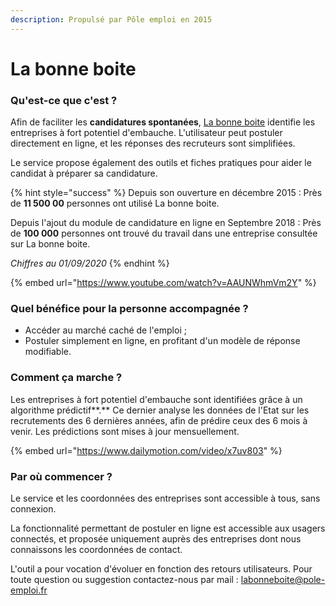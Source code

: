 ```yaml
---
description: Propulsé par Pôle emploi en 2015
---
```


# La bonne boite

### Qu'est-ce que c'est ? 

Afin de faciliter les **candidatures spontanées**, [La bonne boite](https://labonneboite.pole-emploi.fr/?utm_campaign=gitbook-betagouv) identifie les entreprises à fort potentiel d'embauche. L'utilisateur peut postuler directement en ligne, et les réponses des recruteurs sont simplifiées. 

Le service propose également des outils et fiches pratiques pour aider le candidat à préparer sa candidature.

{% hint style="success" %}
Depuis son ouverture en décembre 2015 : Près de **11 500 00** personnes ont utilisé La bonne boite.

Depuis l'ajout du module de candidature en ligne en Septembre 2018 : Près de **100 000** personnes ont trouvé du travail dans une entreprise consultée sur La bonne boite.

_Chiffres au 01/09/2020_
{% endhint %}

{% embed url="https://www.youtube.com/watch?v=AAUNWhmVm2Y" %}

### Quel bénéfice pour la personne accompagnée ?

* Accéder au marché caché de l'emploi ; 
* Postuler simplement en ligne, en profitant d'un modèle de réponse modifiable. 

### Comment ça marche ? 

Les entreprises à fort potentiel d'embauche sont identifiées grâce à un algorithme prédictif**.** Ce dernier analyse les données de l'Etat sur les recrutements des 6 dernières années, afin de prédire ceux des 6 mois à venir. Les prédictions sont mises à jour mensuellement.

{% embed url="https://www.dailymotion.com/video/x7uv803" %}

### Par où commencer ? 

Le service et les coordonnées des entreprises sont accessible à tous, sans connexion. 

La fonctionnalité permettant de postuler en ligne est accessible aux usagers connectés, et proposée uniquement auprès des entreprises dont nous connaissons les coordonnées de contact.

L'outil a pour vocation d'évoluer en fonction des retours utilisateurs. Pour toute question ou suggestion contactez-nous par mail : [labonneboite@pole-emploi.fr](mailto:labonneboite@pole-emploi.fr)

